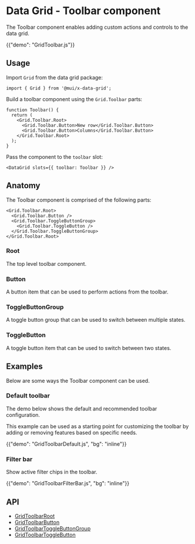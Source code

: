 # Data Grid - Toolbar component

<p class="description">The Toolbar component enables adding custom actions and controls to the data grid.</p>

{{"demo": "GridToolbar.js"}}

## Usage

Import `Grid` from the data grid package:

```tsx
import { Grid } from '@mui/x-data-grid';
```

Build a toolbar component using the `Grid.Toolbar` parts:

```tsx
function Toolbar() {
  return (
    <Grid.Toolbar.Root>
      <Grid.Toolbar.Button>New row</Grid.Toolbar.Button>
      <Grid.Toolbar.Button>Columns</Grid.Toolbar.Button>
    </Grid.Toolbar.Root>
  );
}
```

Pass the component to the `toolbar` slot:

```tsx
<DataGrid slots={{ toolbar: Toolbar }} />
```

## Anatomy

The Toolbar component is comprised of the following parts:

```tsx
<Grid.Toolbar.Root>
  <Grid.Toolbar.Button />
  <Grid.Toolbar.ToggleButtonGroup>
    <Grid.Toolbar.ToggleButton />
  </Grid.Toolbar.ToggleButtonGroup>
</Grid.Toolbar.Root>
```

### Root

The top level toolbar component.

### Button

A button item that can be used to perform actions from the toolbar.

### ToggleButtonGroup

A toggle button group that can be used to switch between multiple states.

### ToggleButton

A toggle button item that can be used to switch between two states.

## Examples

Below are some ways the Toolbar component can be used.

### Default toolbar

The demo below shows the default and recommended toolbar configuration.

This example can be used as a starting point for customizing the toolbar by adding or removing features based on specific needs.

{{"demo": "GridToolbarDefault.js", "bg": "inline"}}

### Filter bar

Show active filter chips in the toolbar.

{{"demo": "GridToolbarFilterBar.js", "bg": "inline"}}

## API

- [GridToolbarRoot](/x/api/data-grid/grid-toolbar-root/)
- [GridToolbarButton](/x/api/data-grid/grid-toolbar-button/)
- [GridToolbarToggleButtonGroup](/x/api/data-grid/grid-toolbar-toggle-button-group/)
- [GridToolbarToggleButton](/x/api/data-grid/grid-toolbar-toggle-button/)
